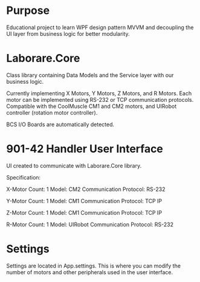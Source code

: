 # Purpose
Educational project to learn WPF design pattern MVVM and decoupling the UI layer from business logic for better modularity.

# Laborare.Core
Class library containing Data Models and the Service layer with our business logic. 

Currently implementing X Motors, Y Motors, Z Motors, and R Motors.
Each motor can be implemented using RS-232 or TCP communication protocols.
Compatible with the CoolMuscle CM1 and CM2 motors, and UIRobot controller (rotation motor controller).

BCS I/O Boards are automatically detected. 

# 901-42 Handler User Interface
UI created to communicate with Laborare.Core library.

Specification:

X-Motor
Count: 1
Model: CM2
Communication Protocol: RS-232

Y-Motor
Count: 1
Model: CM1
Communication Protocol: TCP IP

Z-Motor
Count: 1
Model: CM1
Communication Protocol: TCP IP

R-Motor
Count: 1
Model: UIRobot
Communication Protocol: RS-232

# Settings
Settings are located in App.settings. This is where you can modify the number of motors and other peripherals used in the user interface.

